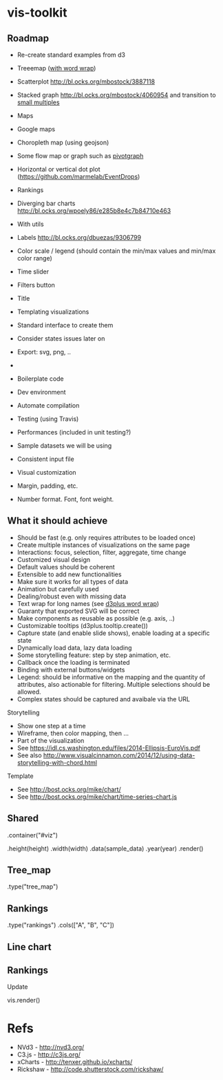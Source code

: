 # vis-toolkit


## Roadmap

* Re-create standard examples from d3
 * Treeemap ([with word wrap](http://bl.ocks.org/mundhradevang/1387786))
 * Scatterplot http://bl.ocks.org/mbostock/3887118
 * Stacked graph http://bl.ocks.org/mbostock/4060954 and transition to [small multiples](http://bl.ocks.org/mbostock/9490516)
 * Maps
 * Google maps
 * Choropleth map (using geojson)
 * Some flow map or graph such as [pivotgraph](http://bl.ocks.org/mbostock/4343153)
 * Horizontal or vertical dot plot (https://github.com/marmelab/EventDrops)
 * Rankings
 * Diverging bar charts http://bl.ocks.org/wpoely86/e285b8e4c7b84710e463

* With utils
 * Labels http://bl.ocks.org/dbuezas/9306799
 * Color scale / legend (should contain the min/max values and min/max color range)
 * Time slider
 * Filters button
 * Title

* Templating visualizations
 * Standard interface to create them
 * Consider states issues later on 
 * Export: svg, png, ..
 * 
* Boilerplate code
 * Dev environment
 * Automate compilation
 * Testing (using Travis)
 * Performances (included in unit testing?)
 * Sample datasets we will be using
 * Consistent input file

* Visual customization
 * Margin, padding, etc.
 * Number format. Font, font weight.


## What it should achieve

* Should be fast (e.g. only requires attributes to be loaded once)
* Create multiple instances of visualizations on the same page
* Interactions: focus, selection, filter, aggregate, time change
* Customized visual design
* Default values should be coherent
* Extensible to add new functionalities
* Make sure it works for all types of data
* Animation but carefully used
* Dealing/robust even with missing data
* Text wrap for long names (see [d3plus word wrap](https://github.com/alexandersimoes/d3plus/wiki/Basic-Utilities#wordwrap))
* Guaranty that exported SVG will be correct
* Make components as reusable as possible (e.g. axis, ..)
* Customizable tooltips (d3plus.tooltip.create())
* Capture state (and enable slide shows), enable loading at a specific state
* Dynamically load data, lazy data loading
* Some storytelling feature: step by step animation, etc.
* Callback once the loading is terminated
* Binding with external buttons/widgets
* Legend: should be informative on the mapping and the quantity of attributes, also actionable for filtering. Multiple selections should be allowed.
* Complex states should be captured and avaibale via the URL

Storytelling

* Show one step at a time
* Wireframe, then color mapping, then ...
* Part of the visualization
* See https://idl.cs.washington.edu/files/2014-Ellipsis-EuroVis.pdf
* See also http://www.visualcinnamon.com/2014/12/using-data-storytelling-with-chord.html

Template
* See http://bost.ocks.org/mike/chart/
* See http://bost.ocks.org/mike/chart/time-series-chart.js

## Shared

.container("#viz")

.height(height)
.width(width)
.data(sample_data)
.year(year) 
.render()

## Tree_map

.type("tree_map")

## Rankings

.type("rankings")
.cols(["A", "B", "C"])

## Line chart

## Rankings



Update

vis.render()

# Refs

* NVd3 - http://nvd3.org/ 
* C3.js - http://c3js.org/ 
* xCharts - http://tenxer.github.io/xcharts/ 
* Rickshaw - http://code.shutterstock.com/rickshaw/

